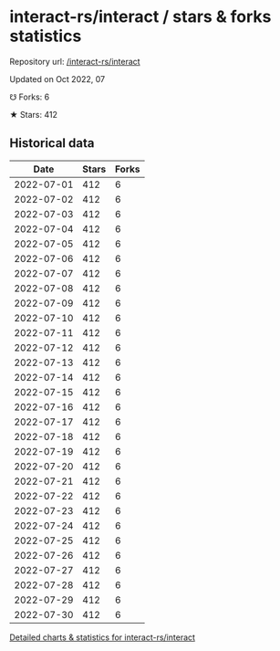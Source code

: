 # interact-rs/interact / stars & forks statistics

Repository url: [/interact-rs/interact](https://github.com/interact-rs/interact)

Updated on Oct 2022, 07

☋ Forks: 6

★ Stars: 412

## Historical data
| Date | Stars | Forks |
|------|-------|-------|
| 2022-07-01 | 412 | 6 | 
| 2022-07-02 | 412 | 6 | 
| 2022-07-03 | 412 | 6 | 
| 2022-07-04 | 412 | 6 | 
| 2022-07-05 | 412 | 6 | 
| 2022-07-06 | 412 | 6 | 
| 2022-07-07 | 412 | 6 | 
| 2022-07-08 | 412 | 6 | 
| 2022-07-09 | 412 | 6 | 
| 2022-07-10 | 412 | 6 | 
| 2022-07-11 | 412 | 6 | 
| 2022-07-12 | 412 | 6 | 
| 2022-07-13 | 412 | 6 | 
| 2022-07-14 | 412 | 6 | 
| 2022-07-15 | 412 | 6 | 
| 2022-07-16 | 412 | 6 | 
| 2022-07-17 | 412 | 6 | 
| 2022-07-18 | 412 | 6 | 
| 2022-07-19 | 412 | 6 | 
| 2022-07-20 | 412 | 6 | 
| 2022-07-21 | 412 | 6 | 
| 2022-07-22 | 412 | 6 | 
| 2022-07-23 | 412 | 6 | 
| 2022-07-24 | 412 | 6 | 
| 2022-07-25 | 412 | 6 | 
| 2022-07-26 | 412 | 6 | 
| 2022-07-27 | 412 | 6 | 
| 2022-07-28 | 412 | 6 | 
| 2022-07-29 | 412 | 6 | 
| 2022-07-30 | 412 | 6 | 


[Detailed charts & statistics for interact-rs/interact](https://reviewgithub.com/rep/interact-rs/interact)
